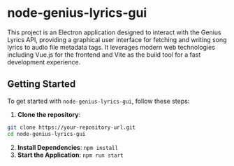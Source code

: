 # node-genius-lyrics-gui

This project is an Electron application designed to interact with the Genius Lyrics API, providing a graphical user interface for fetching and writing song lyrics to audio file metadata tags. It leverages modern web technologies including Vue.js for the frontend and Vite as the build tool for a fast development experience.

## Getting Started

To get started with `node-genius-lyrics-gui`, follow these steps:

1. **Clone the repository**:

```bash
git clone https://your-repository-url.git
cd node-genius-lyrics-gui
```
2. **Install Dependencies**:
   ``npm install``
4. **Start the Application**:
   ``npm run start``